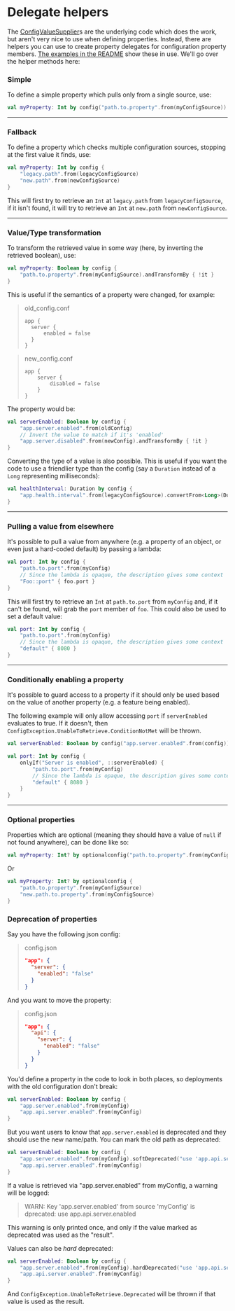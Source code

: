 ﻿# Delegate helpers
The [ConfigValueSupplier](SupplierTypes.md)s are the underlying code which does the work, but aren't very nice to use when defining properties.  Instead, there are helpers you can use to create property delegates for configuration property members.  [The examples in the README](../README.md#example-config-properties) show these in use.  We'll go over the helper methods here:

### Simple
To define a simple property which pulls only from a single source, use:
```kotlin
val myProperty: Int by config("path.to.property".from(myConfigSource))
```
---
### Fallback
To define a property which checks multiple configuration sources, stopping at the first value it finds, use:
```kotlin
val myProperty: Int by config {
    "legacy.path".from(legacyConfigSource)
    "new.path".from(newConfigSource)
}
```
This will first try to retrieve an `Int` at `legacy.path` from `legacyConfigSource`, if it isn't found, it will try to retrieve an `Int` at `new.path` from `newConfigSource`.

---
### Value/Type transformation
To transform the retrieved value in some way (here, by inverting the retrieved boolean), use:
```kotlin
val myProperty: Boolean by config {
    "path.to.property".from(myConfigSource).andTransformBy { !it }
}
```
This is useful if the semantics of a property were changed, for example:
> old_config.conf
> ```hocon
>app {
>   server {
>       enabled = false
>   }
>}
>```

> new_config.conf
> ```hocon
> app {
>     server {
>         disabled = false
>     }
> }
> ```
The property would be:
```kotlin
val serverEnabled: Boolean by config {
    "app.server.enabled".from(oldConfig)
    // Invert the value to match if it's 'enabled'
    "app.server.disabled".from(newConfig).andTransformBy { !it }
}
```
Converting the type of a value is also possible.  This is useful if you want the code to use a friendlier type than the config (say a `Duration` instead of a `Long` representing milliseconds):
```kotlin
val healthInterval: Duration by config {
    "app.health.interval".from(legacyConfigSource).convertFrom<Long>(Duration::ofMillis)
}
```
---
### Pulling a value from elsewhere
It's possible to pull a value from anywhere (e.g. a property of an object, or even just a hard-coded default) by passing a lambda:
```kotlin
val port: Int by config {
    "path.to.port".from(myConfig)
    // Since the lambda is opaque, the description gives some context
    "Foo::port" { foo.port }
}
```
This will first try to retrieve an `Int` at `path.to.port` from `myConfig` and, if it can't be found, will grab the `port` member of `foo`.  This could also be used to set a default value:

```kotlin
val port: Int by config {
    "path.to.port".from(myConfig)
    // Since the lambda is opaque, the description gives some context
    "default" { 8080 }
}
```
---
### Conditionally enabling a property
It's possible to guard access to a property if it should only be used based on the value of another property (e.g. a feature being enabled).

The following example will only allow accessing `port` if `serverEnabled` evaluates to true.  If it doesn't, then `ConfigException.UnableToRetrieve.ConditionNotMet` will be thrown.

```kotlin
val serverEnabled: Boolean by config("app.server.enabled".from(config))

val port: Int by config {
    onlyIf("Server is enabled", ::serverEnabled) {
        "path.to.port".from(myConfig)
        // Since the lambda is opaque, the description gives some context
        "default" { 8080 }
    }
}
```

---
### Optional properties
Properties which are optional (meaning they should have a value of `null` if not found anywhere), can be done like so:
```kotlin
val myProperty: Int? by optionalconfig("path.to.property".from(myConfigSource))
```
Or
```kotlin
val myProperty: Int? by optionalconfig {
    "path.to.property".from(myConfigSource)
    "new.path.to.property".from(myConfigSource)
}
```


### Deprecation of properties
Say you have the following json config:

> config.json
> ```json
>"app": {
>   "server": {
>     "enabled": "false"
>   }
>}
>```

And you want to move the property:
> config.json
> ```json
>"app": {
>   "api": {
>     "server": {
>       "enabled": "false"
>     }
>   }
> }
>```

You'd define a property in the code to look in both places, so deployments with the old configuration don't break:
```kotlin
val serverEnabled: Boolean by config {
    "app.server.enabled".from(myConfig)
    "app.api.server.enabled".from(myConfig)
}
```
But you want users to know that `app.server.enabled` is deprecated and they should use the new name/path.  You can mark the old path as deprecated:
```kotlin
val serverEnabled: Boolean by config {
    "app.server.enabled".from(myConfig).softDeprecated("use 'app.api.server.enabled'")
    "app.api.server.enabled".from(myConfig)
}
```
If a value is retrieved via "app.server.enabled" from myConfig, a warning will be logged:

> WARN: Key 'app.server.enabled' from source 'myConfig' is dprecated: use app.api.server.enabled

This warning is only printed once, and only if the value marked as deprecated was used as the "result".

Values can also be _hard_ deprecated:
```kotlin
val serverEnabled: Boolean by config {
    "app.server.enabled".from(myConfig).hardDeprecated("use 'app.api.server.enabled'")
    "app.api.server.enabled".from(myConfig)
}
```
And `ConfigException.UnableToRetrieve.Deprecated` will be thrown if that value is used as the result.

